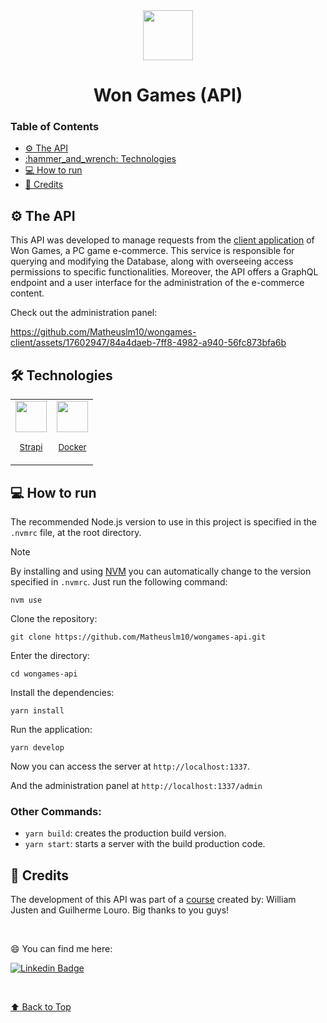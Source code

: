 <div align="center">
  <img src="https://github.com/Matheuslm10/wongames-client/assets/17602947/527b7cfd-9d2f-41ee-8d4b-771da98369ac" width="80">
  <h1 align="center">
    Won Games (API)
  </h1>
</div>

### Table of Contents

- [:gear: The API](#gear-the-api)
- [:hammer\_and\_wrench: Technologies](#hammer_and_wrench-technologies)
- [:computer: How to run](#computer-how-to-run)
- [:star2: Credits](#star2-credits)

## :gear: The API

This API was developed to manage requests from the [client application](https://github.com/Matheuslm10/wongames-client) of Won Games, a PC game e-commerce. This service is responsible for querying and modifying the Database, along with overseeing access permissions to specific functionalities. Moreover, the API offers a GraphQL endpoint and a user interface for the administration of the e-commerce content.

Check out the administration panel:

https://github.com/Matheuslm10/wongames-client/assets/17602947/84a4daeb-7ff8-4982-a940-56fc873bfa6b

## :hammer_and_wrench: Technologies

<table>
  <tr>
    <td align="center">
        <img src="https://github.com/Matheuslm10/wongames-client/assets/17602947/707d6384-a00b-4db4-b7e7-64c7590347a7" width="50" />
        <p><small><a href="https://storybook.js.org/">Strapi</a></small></p>
    </td>
    <td align="center">
        <img src="https://cdn.jsdelivr.net/gh/devicons/devicon/icons/docker/docker-plain.svg" width="50" />
        <p><small><a href="https://www.docker.com/">Docker</a></small></p>
    </td>
  </tr>
</table>

## :computer: How to run

The recommended Node.js version to use in this project is specified in the `.nvmrc` file, at the root directory.

> [!NOTE]
> By installing and using [NVM](https://github.com/nvm-sh/nvm) you can automatically change to the version specified in `.nvmrc`. Just run the following command:
> ```
> nvm use
> ```


Clone the repository:
```
git clone https://github.com/Matheuslm10/wongames-api.git
```

Enter the directory:
```
cd wongames-api
```

Install the dependencies:
```
yarn install
```

Run the application:
```
yarn develop
```

Now you can access the server at `http://localhost:1337`.

And the administration panel at `http://localhost:1337/admin`

### Other Commands:
- `yarn build`: creates the production build version.
- `yarn start`: starts a server with the build production code.

## :star2: Credits

The development of this API was part of a [course](https://www.udemy.com/course/react-avancado) created by: William Justen and Guilherme Louro. Big thanks to you guys!

<br />

:smile: You can find me here:

[![Linkedin Badge](https://img.shields.io/badge/-Matheus_Machado-blue?style=flat-square&logo=Linkedin&logoColor=white)](https://www.linkedin.com/in/matheusmachado-dev/)

<br />

[:arrow_up: Back to Top](#----won-games-api--)
